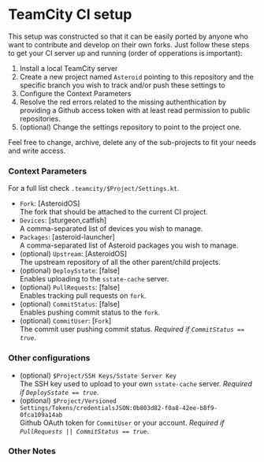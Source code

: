 # TeamCity CI setup

This setup was constructed so that it can be easily ported by anyone who want to contribute and develop on their own
forks. Just follow these steps to get your CI server up and running (order of opperations is important):

1. Install a local TeamCity server
2. Create a new project named `Asteroid` pointing to this repository and the specific branch you wish to track and/or
   push these settings to
3. Configure the Context Parameters
4. Resolve the red errors related to the missing authenthication by providing a Github access token with at least read
   permission to public repositories.
5. (optional) Change the settings repository to point to the project one.

Feel free to change, archive, delete any of the sub-projects to fit your needs and write access.

### Context Parameters

For a full list check `.teamcity/$Project/Settings.kt`.

- `Fork`: [AsteroidOS]<br/>
The fork that should be attached to the current CI project.
- `Devices`: [sturgeon,catfish]<br/>
A comma-separated list of devices you wish to manage.
- `Packages`: [asteroid-launcher]<br/>
A comma-separated list of Asteroid packages you wish to manage.
- (optional) `Upstream`: [AsteroidOS]<br/>
The upstream repository of all the other parent/child projects.
- (optional) `DeploySstate`: [false]<br/>
Enables uploading to the `sstate-cache` server.
- (optional) `PullRequests`: [false]<br/>
Enables tracking pull requests on `fork`.
- (optional) `CommitStatus`: [false]<br/>
Enables pushing commit status to the `fork`.
- (optional) `CommitUser`: [`Fork`]<br/>
The commit user pushing commit status.
*Required if `CommitStatus == true`*.

### Other configurations

- (optional) `$Project/SSH Keys/Sstate Server Key`<br/>
The SSH key used to upload to your own `sstate-cache` server.
*Required if `DeploySstate == true`*.
- (optional) `$Project/Versioned Settings/Tokens/credentialsJSON:0b803d82-f0a8-42ee-b8f9-0fca109a14ab`<br/>
Github OAuth token for `CommitUser` or your account.
*Required if `PullRequests || CommitStatus == true`*.

### Other Notes